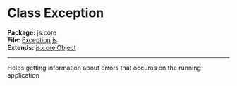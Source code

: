 # Class Exception #
**Package:** js.core<br />
**File:** [Exception.js](http://code.google.com/p/jsool/source/browse/trunk/jsool/js/core/Exception.js)<br />
**Extends:** [js.core.Object](JsCoreObject.md)<br />

---

Helps getting information about errors that occuros on the running application